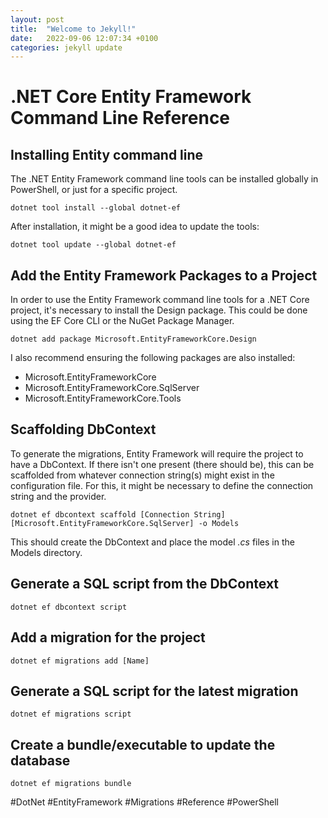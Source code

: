 ```yaml
---
layout: post
title:  "Welcome to Jekyll!"
date:   2022-09-06 12:07:34 +0100
categories: jekyll update
---
```


# .NET Core Entity Framework Command Line Reference

## Installing Entity command line
The .NET Entity Framework command line tools can be installed globally in PowerShell, or just for a specific project.
```
dotnet tool install --global dotnet-ef
```

After installation, it might be a good idea to update the tools:
```
dotnet tool update --global dotnet-ef
```


## Add the Entity Framework Packages to a Project
In order to use the Entity Framework command line tools for a .NET Core project, it's necessary to install the Design package. This could be done using the EF Core CLI or the NuGet Package Manager.

```
dotnet add package Microsoft.EntityFrameworkCore.Design
```

I also recommend ensuring the following packages are also installed:
- Microsoft.EntityFrameworkCore 
- Microsoft.EntityFrameworkCore.SqlServer 
- Microsoft.EntityFrameworkCore.Tools 


## Scaffolding DbContext
To generate the migrations, Entity Framework will require the project to have a DbContext. If there isn't one present (there should be), this can be scaffolded from whatever connection string(s) might exist in the configuration file. For this, it might be necessary to define the connection string and the provider.

```
dotnet ef dbcontext scaffold [Connection String] [Microsoft.EntityFrameworkCore.SqlServer] -o Models
```

This should create the DbContext and place the model *.cs* files in the Models directory.


## Generate a SQL script from the DbContext
```
dotnet ef dbcontext script
```

## Add a migration for the project
```
dotnet ef migrations add [Name]
```


## Generate a SQL script for the latest migration
```
dotnet ef migrations script
```


## Create a bundle/executable to update the database
```
dotnet ef migrations bundle
```


#DotNet #EntityFramework #Migrations #Reference #PowerShell